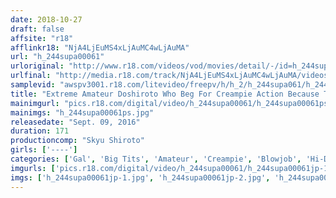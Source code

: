 ```yaml
---
date: 2018-10-27
draft: false
affsite: "r18"
afflinkr18: "NjA4LjEuMS4xLjAuMC4wLjAuMA"
url: "h_244supa00061"
urloriginal: "http://www.r18.com/videos/vod/movies/detail/-/id=h_244supa00061"
urlfinal: "http://media.r18.com/track/NjA4LjEuMS4xLjAuMC4wLjAuMA/videos/vod/movies/detail/-/id=h_244supa00061"
samplevid: "awspv3001.r18.com/litevideo/freepv/h/h_2/h_244supa061/h_244supa061_dmb_w.mp4"
title: "Extreme Amateur Doshiroto Who Beg For Creampie Action Because They Love It So Much vol. 1"
mainimgurl: "pics.r18.com/digital/video/h_244supa00061/h_244supa00061ps.jpg"
mainimgs: "h_244supa00061ps.jpg"
releasedate: "Sept. 09, 2016"
duration: 171
productioncomp: "Skyu Shiroto"
girls: ['----']
categories: ['Gal', 'Big Tits', 'Amateur', 'Creampie', 'Blowjob', 'Hi-Def']
imgurls: ['pics.r18.com/digital/video/h_244supa00061/h_244supa00061jp-1.jpg', 'pics.r18.com/digital/video/h_244supa00061/h_244supa00061jp-2.jpg', 'pics.r18.com/digital/video/h_244supa00061/h_244supa00061jp-3.jpg', 'pics.r18.com/digital/video/h_244supa00061/h_244supa00061jp-4.jpg', 'pics.r18.com/digital/video/h_244supa00061/h_244supa00061jp-5.jpg', 'pics.r18.com/digital/video/h_244supa00061/h_244supa00061jp-6.jpg', 'pics.r18.com/digital/video/h_244supa00061/h_244supa00061jp-7.jpg', 'pics.r18.com/digital/video/h_244supa00061/h_244supa00061jp-8.jpg', 'pics.r18.com/digital/video/h_244supa00061/h_244supa00061jp-9.jpg', 'pics.r18.com/digital/video/h_244supa00061/h_244supa00061jp-10.jpg', 'pics.r18.com/digital/video/h_244supa00061/h_244supa00061jp-11.jpg', 'pics.r18.com/digital/video/h_244supa00061/h_244supa00061jp-12.jpg', 'pics.r18.com/digital/video/h_244supa00061/h_244supa00061jp-13.jpg', 'pics.r18.com/digital/video/h_244supa00061/h_244supa00061jp-14.jpg', 'pics.r18.com/digital/video/h_244supa00061/h_244supa00061jp-15.jpg', 'pics.r18.com/digital/video/h_244supa00061/h_244supa00061jp-16.jpg', 'pics.r18.com/digital/video/h_244supa00061/h_244supa00061jp-17.jpg', 'pics.r18.com/digital/video/h_244supa00061/h_244supa00061jp-18.jpg', 'pics.r18.com/digital/video/h_244supa00061/h_244supa00061jp-19.jpg', 'pics.r18.com/digital/video/h_244supa00061/h_244supa00061jp-20.jpg']
imgs: ['h_244supa00061jp-1.jpg', 'h_244supa00061jp-2.jpg', 'h_244supa00061jp-3.jpg', 'h_244supa00061jp-4.jpg', 'h_244supa00061jp-5.jpg', 'h_244supa00061jp-6.jpg', 'h_244supa00061jp-7.jpg', 'h_244supa00061jp-8.jpg', 'h_244supa00061jp-9.jpg', 'h_244supa00061jp-10.jpg', 'h_244supa00061jp-11.jpg', 'h_244supa00061jp-12.jpg', 'h_244supa00061jp-13.jpg', 'h_244supa00061jp-14.jpg', 'h_244supa00061jp-15.jpg', 'h_244supa00061jp-16.jpg', 'h_244supa00061jp-17.jpg', 'h_244supa00061jp-18.jpg', 'h_244supa00061jp-19.jpg', 'h_244supa00061jp-20.jpg']
---
```

